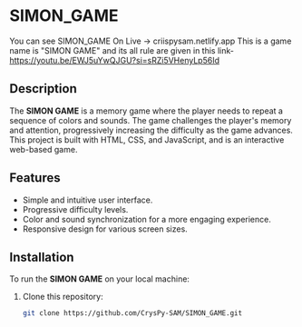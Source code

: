 # SIMON_GAME
You can see SIMON_GAME On Live -> criispysam.netlify.app
This is a game name is "SIMON GAME" and its all rule are given in this link-https://youtu.be/EWJ5uYwQJGU?si=sRZi5VHenyLp56Id

## Description

The **SIMON GAME** is a memory game where the player needs to repeat a sequence of colors and sounds. The game challenges the player's memory and attention, progressively increasing the difficulty as the game advances. This project is built with HTML, CSS, and JavaScript, and is an interactive web-based game.

## Features

- Simple and intuitive user interface.
- Progressive difficulty levels.
- Color and sound synchronization for a more engaging experience.
- Responsive design for various screen sizes.

## Installation

To run the **SIMON GAME** on your local machine:

1. Clone this repository:
   ```bash
   git clone https://github.com/CrysPy-SAM/SIMON_GAME.git
